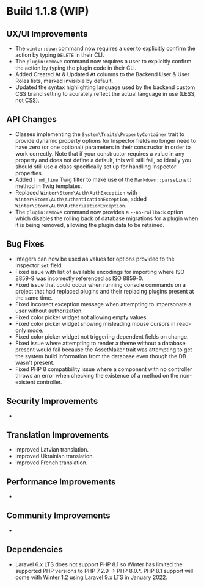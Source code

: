 # Build 1.1.8 (WIP)

## UX/UI Improvements
- The `winter:down` command now requires a user to explicitly confirm the action by typing `DELETE` in their CLI.
- The `plugin:remove` command now requires a user to explicitly confirm the action by typing the plugin code in their CLI.
- Added Created At & Updated At columns to the Backend User & User Roles lists, marked invisible by default.
- Updated the syntax highlighting language used by the backend custom CSS brand setting to acurately reflect the actual language in use (LESS, not CSS).

## API Changes
- Classes implementing the `System\Traits\PropertyContainer` trait to provide dynamic property options for Inspector fields no longer need to have zero (or one optional) parameters in their constructor in order to work correctly. Note that if your constructor requires a value in any property and does not define a default, this will still fail, so ideally you should still use a class specifically set up for handling Inspector properties.
- Added `| md_line` Twig filter to make use of the `Markdown::parseLine()` method in Twig templates.
- Replaced `Winter\Storm\Auth\AuthException` with `Winter\Storm\Auth\AuthenticationException`, added `Winter\Storm\Auth\AuthorizationException`.
- The `plugin:remove` command now provides a `--no-rollback` option which disables the rolling back of database migrations for a plugin when it is being removed, allowing the plugin data to be retained.

## Bug Fixes
- Integers can now be used as values for options provided to the Inspector `set` field.
- Fixed issue with list of available encodings for importing where ISO 8859-9 was incorrectly referenced as ISO 8859-0.
- Fixed issue that could occur when running console commands on a project that had replaced plugins and their replacing plugins present at the same time.
- Fixed incorrect exception message when attempting to impersonate a user without authorization.
- Fixed color picker widget not allowing empty values.
- Fixed color picker widget showing misleading mouse cursors in read-only mode.
- Fixed color picker widget not triggering dependent fields on change.
- Fixed issue where attempting to render a theme without a database present would fail because the AssetMaker trait was attempting to get the system build information from the database even though the DB wasn't present.
- Fixed PHP 8 compatibility issue where a component with no controller throws an error when checking the existence of a method on the non-existent controller.

## Security Improvements
-

## Translation Improvements
- Improved Latvian translation.
- Improved Ukrainian translation.
- Improved French translation.

## Performance Improvements
-

## Community Improvements
-

## Dependencies
- Laravel 6.x LTS does not support PHP 8.1 so Winter has limited the supported PHP versions to PHP 7.2.9 -> PHP 8.0.*. PHP 8.1 support will come with Winter 1.2 using Laravel 9.x LTS in January 2022.
